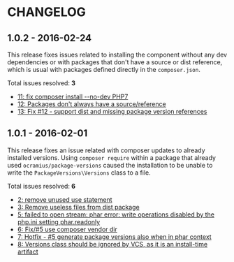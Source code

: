 # CHANGELOG

## 1.0.2 - 2016-02-24

This release fixes issues related to installing the component without
any dev dependencies or with packages that don't have a source or dist
reference, which is usual with packages defined directly in the
`composer.json`.

Total issues resolved: **3**

- [11: fix composer install --no-dev PHP7](https://github.com/Ocramius/PackageVersions/pull/11)
- [12: Packages don't always have a source/reference](https://github.com/Ocramius/PackageVersions/issues/12)
- [13: Fix #12 - support dist and missing package version references](https://github.com/Ocramius/PackageVersions/pull/13)

## 1.0.1 - 2016-02-01

This release fixes an issue related with composer updates to
already installed versions.
Using `composer require` within a package that already used
`ocramius/package-versions` caused the installation to be unable
to write the `PackageVersions\Versions` class to a file.

Total issues resolved: **6**

- [2: remove unused use statement](https://github.com/Ocramius/PackageVersions/pull/2)
- [3: Remove useless files from dist package](https://github.com/Ocramius/PackageVersions/pull/3)
- [5: failed to open stream: phar error: write operations disabled by the php.ini setting phar.readonly](https://github.com/Ocramius/PackageVersions/issues/5)
- [6: Fix/#5 use composer vendor dir](https://github.com/Ocramius/PackageVersions/pull/6)
- [7: Hotfix - #5 generate package versions also when in phar context](https://github.com/Ocramius/PackageVersions/pull/7)
- [8: Versions class should be ignored by VCS, as it is an install-time artifact](https://github.com/Ocramius/PackageVersions/pull/8)
